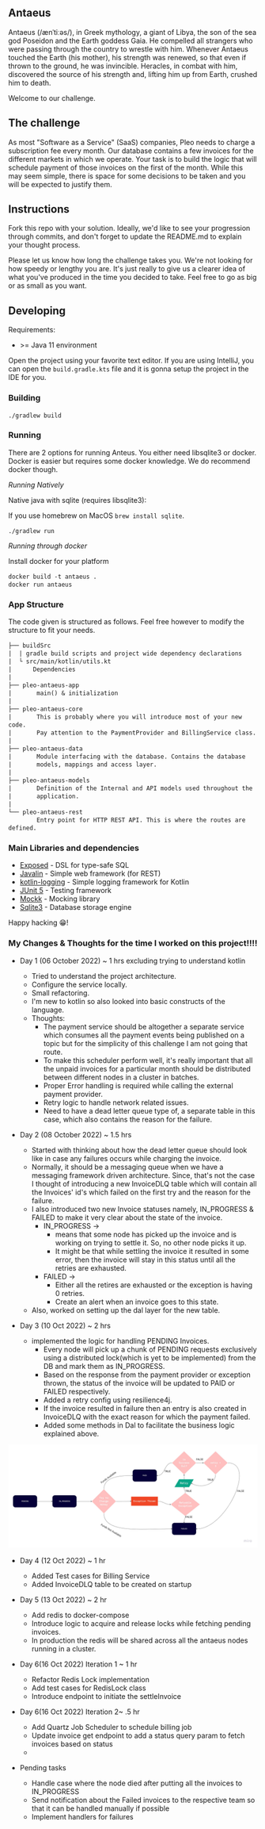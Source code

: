## Antaeus

Antaeus (/ænˈtiːəs/), in Greek mythology, a giant of Libya, the son of the sea god Poseidon and the Earth goddess Gaia. He compelled all strangers who were passing through the country to wrestle with him. Whenever Antaeus touched the Earth (his mother), his strength was renewed, so that even if thrown to the ground, he was invincible. Heracles, in combat with him, discovered the source of his strength and, lifting him up from Earth, crushed him to death.

Welcome to our challenge.

## The challenge

As most "Software as a Service" (SaaS) companies, Pleo needs to charge a subscription fee every month. Our database contains a few invoices for the different markets in which we operate. Your task is to build the logic that will schedule payment of those invoices on the first of the month. While this may seem simple, there is space for some decisions to be taken and you will be expected to justify them.

## Instructions

Fork this repo with your solution. Ideally, we'd like to see your progression through commits, and don't forget to update the README.md to explain your thought process.

Please let us know how long the challenge takes you. We're not looking for how speedy or lengthy you are. It's just really to give us a clearer idea of what you've produced in the time you decided to take. Feel free to go as big or as small as you want.

## Developing

Requirements:
- \>= Java 11 environment

Open the project using your favorite text editor. If you are using IntelliJ, you can open the `build.gradle.kts` file and it is gonna setup the project in the IDE for you.

### Building

```
./gradlew build
```

### Running

There are 2 options for running Anteus. You either need libsqlite3 or docker. Docker is easier but requires some docker knowledge. We do recommend docker though.

*Running Natively*

Native java with sqlite (requires libsqlite3):

If you use homebrew on MacOS `brew install sqlite`.

```
./gradlew run
```

*Running through docker*

Install docker for your platform

```
docker build -t antaeus .
docker run antaeus
```

### App Structure
The code given is structured as follows. Feel free however to modify the structure to fit your needs.
```
├── buildSrc
|  | gradle build scripts and project wide dependency declarations
|  └ src/main/kotlin/utils.kt 
|      Dependencies
|
├── pleo-antaeus-app
|       main() & initialization
|
├── pleo-antaeus-core
|       This is probably where you will introduce most of your new code.
|       Pay attention to the PaymentProvider and BillingService class.
|
├── pleo-antaeus-data
|       Module interfacing with the database. Contains the database 
|       models, mappings and access layer.
|
├── pleo-antaeus-models
|       Definition of the Internal and API models used throughout the
|       application.
|
└── pleo-antaeus-rest
        Entry point for HTTP REST API. This is where the routes are defined.
```

### Main Libraries and dependencies
* [Exposed](https://github.com/JetBrains/Exposed) - DSL for type-safe SQL
* [Javalin](https://javalin.io/) - Simple web framework (for REST)
* [kotlin-logging](https://github.com/MicroUtils/kotlin-logging) - Simple logging framework for Kotlin
* [JUnit 5](https://junit.org/junit5/) - Testing framework
* [Mockk](https://mockk.io/) - Mocking library
* [Sqlite3](https://sqlite.org/index.html) - Database storage engine

Happy hacking 😁!

### My Changes & Thoughts for the time I worked on this project!!!!

* Day 1 (06 October 2022) ~ 1 hrs excluding trying to understand kotlin
  * Tried to understand the project architecture.
  * Configure the service locally.
  * Small refactoring.
  * I'm new to kotlin so also looked into basic constructs of the language.
  * Thoughts:
    * The payment service should be altogether a separate service which consumes all the payment events being published on a topic but for the simplicity of 
      this challenge I am not going that route.
    * To make this scheduler perform well, it's really important that all the unpaid invoices for a particular month should be distributed between different 
      nodes in a cluster in batches.
    * Proper Error handling is required while calling the external payment provider.
    * Retry logic to handle network related issues.
    * Need to have a dead letter queue type of, a separate table in this case, which also contains the reason for the failure.

* Day 2 (08 October 2022) ~ 1.5 hrs
  * Started with thinking about how the dead letter queue should look like in case any failures occurs while charging the invoice.
  * Normally, it should be a messaging queue when we have a messaging framework driven architecture. Since, that's not the case I thought of introducing a 
    new InvoiceDLQ table which will contain all the Invoices' id's which failed on the first try and the reason for the failure.
  * I also introduced two new Invoice statuses namely, IN_PROGRESS & FAILED to make it very clear about the state of the invoice.
    * IN_PROGRESS -> 
      * means that some node has picked up the invoice and is working on trying to settle it. So, no other node picks it up.
      * It might be that while settling the invoice it resulted in some error, then the invoice will stay in this status until all the retries are 
        exhausted.
    * FAILED ->
      * Either all the retires are exhausted or the exception is having 0 retries.
      * Create an alert when an invoice goes to this state.
  * Also, worked on setting up the dal layer for the new table.
  
* Day 3 (10 Oct 2022) ~ 2 hrs
  * implemented the logic for handling PENDING Invoices.
    * Every node will pick up a chunk of PENDING requests exclusively using a distributed lock(which is yet to be implemented) from the DB and mark them as 
      IN_PROGRESS.
    * Based on the response from the payment provider or exception thrown, the status of the invoice will be updated to PAID or FAILED respectively.
    * Added a retry config using resilience4j.
    * If the invoice resulted in failure then an entry is also created in InvoiceDLQ with the exact reason for which the payment failed.
    * Added some methods in Dal to facilitate the business logic explained above.
        
![](Flowchart.jpg)

* Day 4 (12 Oct 2022) ~ 1 hr
  * Added Test cases for Billing Service
  * Added InvoiceDLQ table to be created on startup

* Day 5 (13 Oct 2022) ~ 2 hr
  * Add redis to docker-compose
  * Introduce logic to acquire and release locks while fetching pending invoices.
  * In production the redis will be shared across all the antaeus nodes running in a cluster.

* Day 6(16 Oct 2022) Iteration 1 ~ 1 hr
  * Refactor Redis Lock implementation
  * Add test cases for RedisLock class
  * Introduce endpoint to initiate the settleInvoice

* Day 6(16 Oct 2022) Iteration 2~ .5 hr
  * Add Quartz Job Scheduler to schedule billing job
  * Update invoice get endpoint to add a status query param to fetch invoices based on status
  * 
* Pending tasks
  * Handle case where the node died after putting all the invoices to IN_PROGRESS
  * Send notification about the Failed invoices to the respective team so that it can be handled manually if possible
  * Implement handlers for failures
    
